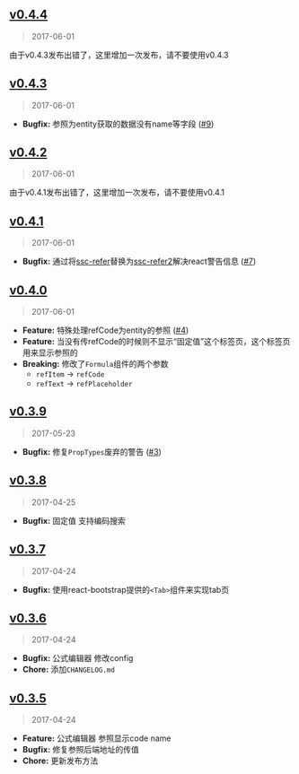 ## [v0.4.4]
> 2017-06-01

由于v0.4.3发布出错了，这里增加一次发布，请不要使用v0.4.3

[v0.4.4]: https://github.com/yyssc/ssc-formula/compare/v0.4.3...v0.4.4

## [v0.4.3]
> 2017-06-01

- **Bugfix:** 参照为entity获取的数据没有name等字段 ([#9])

[v0.4.3]: https://github.com/yyssc/ssc-formula/compare/v0.4.2...v0.4.3
[#9]: https://github.com/yyssc/ssc-grid/issues/9

## [v0.4.2]
> 2017-06-01

由于v0.4.1发布出错了，这里增加一次发布，请不要使用v0.4.1

[v0.4.2]: https://github.com/yyssc/ssc-formula/compare/v0.4.1...v0.4.2

## [v0.4.1]
> 2017-06-01

- **Bugfix:** 通过将[ssc-refer](https://github.com/tigerandgirl/ssc-refer)替换为[ssc-refer2](https://github.com/yyssc/ssc-refer2)解决react警告信息 ([#7])

[v0.4.1]: https://github.com/yyssc/ssc-formula/compare/v0.4.0...v0.4.1
[#7]: https://github.com/yyssc/ssc-grid/issues/7

## [v0.4.0]
> 2017-06-01

- **Feature:** 特殊处理refCode为entity的参照 ([#4])
- **Feature:** 当没有传refCode的时候则不显示“固定值”这个标签页，这个标签页用来显示参照的
- **Breaking:** 修改了`Formula`组件的两个参数
  - `refItem` -> `refCode`
  - `refText` -> `refPlaceholder`

[v0.4.0]: https://github.com/yyssc/ssc-formula/compare/v0.3.9...v0.4.0
[#4]: https://github.com/yyssc/ssc-grid/issues/4

## [v0.3.9]
> 2017-05-23

- **Bugfix:** 修复`PropTypes`废弃的警告 ([#3])

[v0.3.9]: https://github.com/yyssc/ssc-formula/compare/v0.3.8...v0.3.9
[#3]: https://github.com/yyssc/ssc-grid/issues/3

## [v0.3.8]
> 2017-04-25

- **Bugfix:** 固定值 支持编码搜索

[v0.3.8]: https://github.com/yyssc/ssc-formula/compare/v0.3.7...v0.3.8

## [v0.3.7]
> 2017-04-24

- **Bugfix:** 使用react-bootstrap提供的`<Tab>`组件来实现tab页

[v0.3.7]: https://github.com/yyssc/ssc-formula/compare/v0.3.6...v0.3.7

## [v0.3.6]
> 2017-04-24

- **Bugfix:** 公式编辑器 修改config
- **Chore:** 添加`CHANGELOG.md`

[v0.3.6]: https://github.com/yyssc/ssc-formula/compare/v0.3.5...v0.3.6

## [v0.3.5]
> 2017-04-24

- **Feature:** 公式编辑器 参照显示code name
- **Bugfix:** 修复参照后端地址的传值
- **Chore:** 更新发布方法

[v0.3.5]: https://github.com/yyssc/ssc-formula/compare/v0.3.4...v0.3.5
